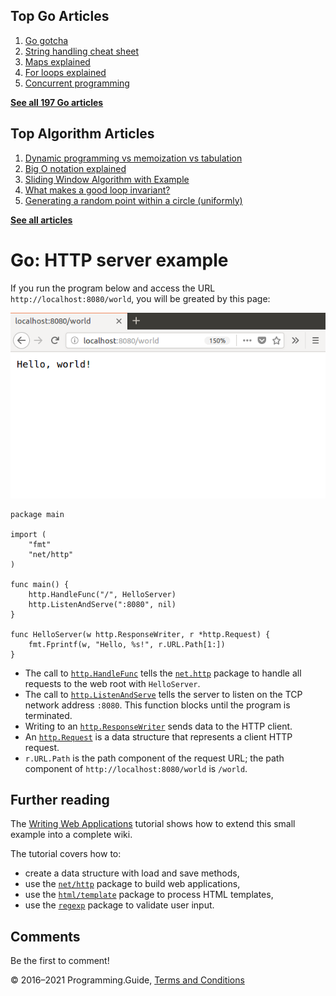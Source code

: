 <span class="underline"></span>

<span class="underline"></span>

Top Go Articles
---------------

1.  [Go gotcha](go-gotcha.html)
2.  [String handling cheat sheet](string-functions-reference-cheat-sheet.html)
3.  [Maps explained](maps-explained.html)
4.  [For loops explained](for-loop.html)
5.  [Concurrent programming](go-concurrency-tutorial.html)

[**See all 197 Go articles**](index.html)

<span class="underline"></span>

Top Algorithm Articles
----------------------

1.  [Dynamic programming vs memoization vs tabulation](../dynamic-programming-vs-memoization-vs-tabulation.html)
2.  [Big O notation explained](../big-o-notation-explained.html)
3.  [Sliding Window Algorithm with Example](../sliding-window-example.html)
4.  [What makes a good loop invariant?](../what-makes-a-good-loop-invariant.html)
5.  [Generating a random point within a circle (uniformly)](../random-point-within-circle.html)

[**See all articles**](../index.html)

Go: HTTP server example
=======================

If you run the program below and access the URL `http://localhost:8080/world`, you will be greated by this page:

<img src="http-server-example/hello-server.png" alt="Web browser localhost:8080" class="screenshot" />

    package main

    import (
        "fmt"
        "net/http"
    )

    func main() {
        http.HandleFunc("/", HelloServer)
        http.ListenAndServe(":8080", nil)
    }

    func HelloServer(w http.ResponseWriter, r *http.Request) {
        fmt.Fprintf(w, "Hello, %s!", r.URL.Path[1:])
    }

-   The call to [`http.HandleFunc`](https://golang.org/pkg/net/http/#HandleFunc) tells the [`net.http`](https://golang.org/pkg/net/http/) package to handle all requests to the web root with `HelloServer`.
-   The call to [`http.ListenAndServe`](https://golang.org/pkg/net/http/#ListenAndServe) tells the server to listen on the TCP network address `:8080`. This function blocks until the program is terminated.
-   Writing to an [`http.ResponseWriter`](https://golang.org/pkg/net/http/#ResponseWriter) sends data to the HTTP client.
-   An [`http.Request`](https://golang.org/pkg/net/http/#Request) is a data structure that represents a client HTTP request.
-   `r.URL.Path` is the path component of the request URL; the path component of `http://localhost:8080/world` is `/world`.

Further reading
---------------

The [Writing Web Applications](https://golang.org/doc/articles/wiki/) tutorial shows how to extend this small example into a complete wiki.

The tutorial covers how to:

-   create a data structure with load and save methods,
-   use the [`net/http`](https://golang.org/pkg/net/http/) package to build web applications,
-   use the [`html/template`](https://golang.org/pkg/html/template/) package to process HTML templates,
-   use the [`regexp`](https://golang.org/pkg/regexp/) package to validate user input.

Comments
--------

Be the first to comment!

© 2016–2021 Programming.Guide, [Terms and Conditions](../terms-and-conditions.html)
